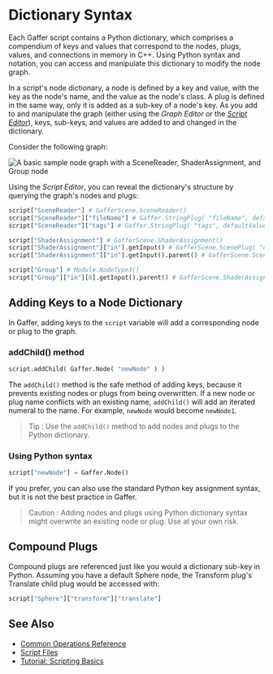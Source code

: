 # Dictionary Syntax #

Each Gaffer script contains a Python dictionary, which comprises a compendium of keys and values that correspond to the nodes, plugs, values, and connections in memory in C++. Using Python syntax and notation, you can access and manipulate this dictionary to modify the node graph.

In a script's node dictionary, a node is defined by a key and value, with the key as the node's name, and the value as the node's class. A plug is defined in the same way, only it is added as a sub-key of a node's key. As you add to and manipulate the graph (either using the _Graph Editor_ or the [_Script Editor_](../../NodeGraphScripting/ScriptEditor/index.md)), keys, sub-keys, and values are added to and changed in the dictionary.

Consider the following graph:

![A basic sample node graph with a SceneReader, ShaderAssignment, and Group node](images/graphEditorSample.png "A basic sample node graph with a SceneReader, ShaderAssignment, and Group node")

Using the _Script Editor_, you can reveal the dictionary's structure by querying the graph's nodes and plugs:

```python
script["SceneReader"] # GafferScene.SceneReader()
script["SceneReader"]["fileName"] # Gaffer.StringPlug( "fileName", defaultValue = '', )
script["SceneReader"]["tags"] # Gaffer.StringPlug( "tags", defaultValue = '', )

script["ShaderAssignment"] # GafferScene.ShaderAssignment()
script["ShaderAssignment"]["in"].getInput() # GafferScene.ScenePlug( "out", direction = Gaffer.Plug.Direction.Out, )
script["ShaderAssignment"]["in"].getInput().parent() # GafferScene.SceneReader( "SceneReader" )

script["Group"] # Module.NodeType3()
script["Group"]["in"][0].getInput().parent() # GafferScene.ShaderAssignment( "ShaderAssignment" )
```


## Adding Keys to a Node Dictionary ##

In Gaffer, adding keys to the `script` variable will add a corresponding node or plug to the graph.


### addChild() method ###

```python
script.addChild( Gaffer.Node( "newNode" ) )
```

The `addChild()` method is the safe method of adding keys, because it prevents existing nodes or plugs from being overwritten. If a new node or plug name conflicts with an existing name, `addChild()`  will add an iterated numeral to the name. For example, `newNode` would become `newNode1`.

> Tip :
> Use the `addChild()` method to add nodes and plugs to the Python dictionary.


### Using Python syntax ###

```python
script["newNode"] = Gaffer.Node()
```

If you prefer, you can also use the standard Python key assignment syntax, but it is not the best practice in Gaffer.

> Caution :
> Adding nodes and plugs using Python dictionary syntax might overwrite an existing node or plug. Use at your own risk.


## Compound Plugs ##

Compound plugs are referenced just like you would a dictionary sub-key in Python. Assuming you have a default Sphere node, the Transform plug's Translate child plug would be accessed with:

```python
script["Sphere"]["transform"]["translate"]
```


## See Also ##

- [Common Operations Reference](../../Reference/ScriptingReference/CommonOperations/index.md)
- [Script Files](../ScriptFiles/index.md)
- [Tutorial: Scripting Basics](../../../Tutorials/Scripting/GettingStarted/index.md)

